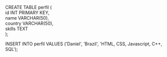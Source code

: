 CREATE TABLE perfil (<br>
    id INT PRIMARY KEY,<br>
    name VARCHAR(50),<br>
    country VARCHAR(50),<br>
    skills TEXT<br>
);<br>

INSERT INTO perfil VALUES ('Daniel', 'Brazil', 'HTML, CSS, Javascript, C++, SQL');
